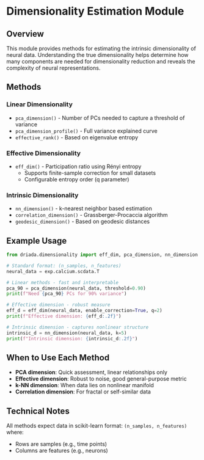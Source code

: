 # Dimensionality Estimation Module

## Overview

This module provides methods for estimating the intrinsic dimensionality of neural data. Understanding the true dimensionality helps determine how many components are needed for dimensionality reduction and reveals the complexity of neural representations.

## Methods

### Linear Dimensionality
- `pca_dimension()` - Number of PCs needed to capture a threshold of variance
- `pca_dimension_profile()` - Full variance explained curve
- `effective_rank()` - Based on eigenvalue entropy

### Effective Dimensionality
- `eff_dim()` - Participation ratio using Rényi entropy
  - Supports finite-sample correction for small datasets
  - Configurable entropy order (q parameter)

### Intrinsic Dimensionality
- `nn_dimension()` - k-nearest neighbor based estimation
- `correlation_dimension()` - Grassberger-Procaccia algorithm
- `geodesic_dimension()` - Based on geodesic distances

## Example Usage

```python
from driada.dimensionality import eff_dim, pca_dimension, nn_dimension

# Standard format: (n_samples, n_features)
neural_data = exp.calcium.scdata.T

# Linear methods - fast and interpretable
pca_90 = pca_dimension(neural_data, threshold=0.90)
print(f"Need {pca_90} PCs for 90% variance")

# Effective dimension - robust measure
eff_d = eff_dim(neural_data, enable_correction=True, q=2)
print(f"Effective dimension: {eff_d:.2f}")

# Intrinsic dimension - captures nonlinear structure
intrinsic_d = nn_dimension(neural_data, k=5)
print(f"Intrinsic dimension: {intrinsic_d:.2f}")
```

## When to Use Each Method

- **PCA dimension**: Quick assessment, linear relationships only
- **Effective dimension**: Robust to noise, good general-purpose metric
- **k-NN dimension**: When data lies on nonlinear manifold
- **Correlation dimension**: For fractal or self-similar data

## Technical Notes

All methods expect data in scikit-learn format: `(n_samples, n_features)` where:
- Rows are samples (e.g., time points)
- Columns are features (e.g., neurons)